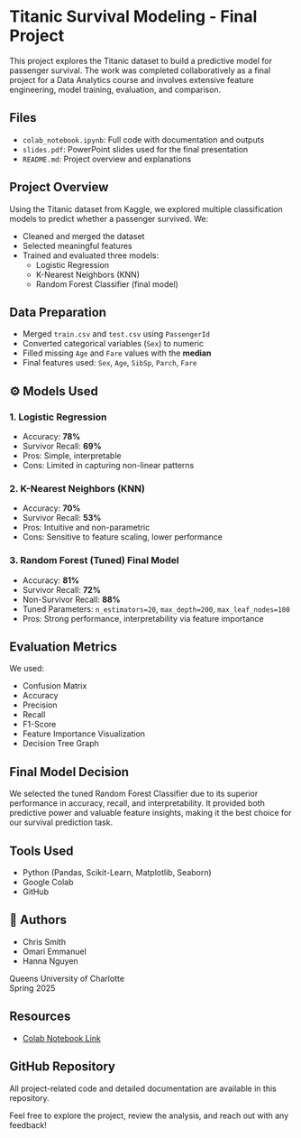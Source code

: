 # Titanic Survival Modeling - Final Project

This project explores the Titanic dataset to build a predictive model for passenger survival. The work was completed collaboratively as a final project for a Data Analytics course and involves extensive feature engineering, model training, evaluation, and comparison.

## Files
- `colab_notebook.ipynb`: Full code with documentation and outputs
- `slides.pdf`: PowerPoint slides used for the final presentation
- `README.md`: Project overview and explanations


## Project Overview

Using the Titanic dataset from Kaggle, we explored multiple classification models to predict whether a passenger survived. We:
- Cleaned and merged the dataset
- Selected meaningful features
- Trained and evaluated three models:
  - Logistic Regression
  - K-Nearest Neighbors (KNN)
  - Random Forest Classifier (final model)


## Data Preparation

- Merged `train.csv` and `test.csv` using `PassengerId`
- Converted categorical variables (`Sex`) to numeric
- Filled missing `Age` and `Fare` values with the **median**
- Final features used: `Sex`, `Age`, `SibSp`, `Parch`, `Fare`


## ⚙️ Models Used

### 1. Logistic Regression
- Accuracy: **78%**
- Survivor Recall: **69%**
- Pros: Simple, interpretable
- Cons: Limited in capturing non-linear patterns

### 2. K-Nearest Neighbors (KNN)
- Accuracy: **70%**
- Survivor Recall: **53%**
- Pros: Intuitive and non-parametric
- Cons: Sensitive to feature scaling, lower performance

### 3. Random Forest (Tuned) Final Model
- Accuracy: **81%**
- Survivor Recall: **72%**
- Non-Survivor Recall: **88%**
- Tuned Parameters: `n_estimators=20`, `max_depth=200`, `max_leaf_nodes=100`
- Pros: Strong performance, interpretability via feature importance

## Evaluation Metrics

We used:
- Confusion Matrix
- Accuracy
- Precision
- Recall
- F1-Score
- Feature Importance Visualization
- Decision Tree Graph


## Final Model Decision

We selected the tuned Random Forest Classifier due to its superior performance in accuracy, recall, and interpretability. It provided both predictive power and valuable feature insights, making it the best choice for our survival prediction task.


## Tools Used

- Python (Pandas, Scikit-Learn, Matplotlib, Seaborn)
- Google Colab
- GitHub


## 📎 Authors

- Chris Smith  
- Omari Emmanuel  
- Hanna Nguyen  

Queens University of Charlotte  
Spring 2025

## Resources
- [Colab Notebook Link](https://colab.research.google.com/drive/1qYUmOyqNNzVBlotFbG-1BPgfh4OFjr9S)

## GitHub Repository
All project-related code and detailed documentation are available in this repository.

Feel free to explore the project, review the analysis, and reach out with any feedback!

